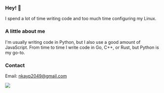 ### **Hey!** :wave:
I spend a lot of time writing code and too much time configuring my Linux.

### **A little about me**
I'm usually writing code in Python, but I also use a good amount of JavaScript. From time to time I write code in Go, C++, or Rust, but Python is my go-to.

### **Contact**
Email: nkayp2049@gmail.com

[![](https://img.shields.io/badge/gpg-0x6B4790D645B092F7-blue)](https://github.com/nkayp.gpg)
